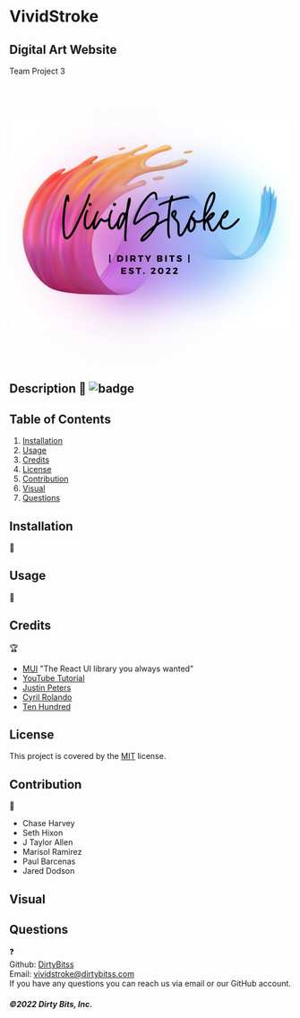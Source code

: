 # VividStroke

## Digital Art Website
Team Project 3
<br> 

![alt="site"](client/public/VividStroke7.png)


## Description 📖 ![badge](https://img.shields.io/badge/License-MIT-blue)


## Table of Contents 
1. [Installation](#installation)
2. [Usage](#usage)
3. [Credits](#credits)
4. [License](#license)
5. [Contribution](#contribution)
6. [Visual](#visual)
7. [Questions](#questions)


## Installation 
💾
<br>

## Usage 
🧰

## Credits
🏆
<br>
* [MUI](https://mui.com/) "The React UI library you always wanted"
* [YouTube Tutorial](https://www.youtube.com/watch?v=y66RgYMAgSo)
* [Justin Peters](https://www.instagram.com/jstnptrs/?hl=en)
* [Cyril Rolando](https://www.curioos.com/aquasixio)
* [Ten Hundred](https://www.instagram.com/tenhun/?hl=en)

## License 

This project is covered by the [MIT](https://choosealicense.com/) license.

## Contribution
🤝
<br>
* Chase Harvey
* Seth Hixon
* J Taylor Allen
* Marisol Ramirez
* Paul Barcenas
* Jared Dodson

## Visual

## Questions
❓
<br>
Github: [DirtyBitss](https://github.com/DirtyBitss)
<br>
Email: vividstroke@dirtybitss.com
<br>
If you have any questions you can reach us via email or our GitHub account.


##### ©️2022 Dirty Bits, Inc.